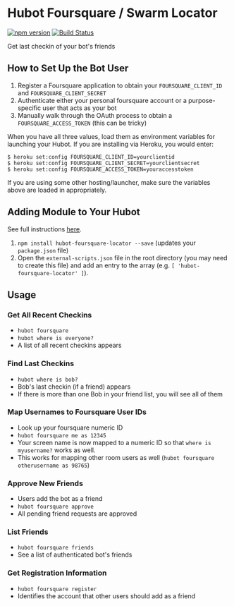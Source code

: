 # Hubot Foursquare / Swarm Locator

[![npm version](https://badge.fury.io/js/hubot-foursquare-locator.svg)](http://badge.fury.io/js/hubot-foursquare-locator) [![Build Status](https://app.travis-ci.com/stephenyeargin/hubot-foursquare-locator.png)](https://app.travis-ci.com/hubot-scripts/hubot-foursquare-locator)

Get last checkin of your bot's friends

## How to Set Up the Bot User

1. Register a Foursquare application to obtain your `FOURSQUARE_CLIENT_ID` and `FOURSQUARE_CLIENT_SECRET`
2. Authenticate either your personal foursquare account or a purpose-specific user that acts as your bot
3. Manually walk through the OAuth process to obtain a `FOURSQUARE_ACCESS_TOKEN` (this can be tricky)

When you have all three values, load them as environment variables for launching your Hubot. If you are installing via Heroku, you would enter:

```
$ heroku set:config FOURSQUARE_CLIENT_ID=yourclientid
$ heroku set:config FOURSQUARE_CLIENT_SECRET=yourclientsecret
$ heroku set:config FOURSQUARE_ACCESS_TOKEN=youraccesstoken
```

If you are using some other hosting/launcher, make sure the variables above are loaded in appropriately.

## Adding Module to Your Hubot

See full instructions [here](https://github.com/github/hubot/blob/master/docs/scripting.md#npm-packages).

1. `npm install hubot-foursquare-locator --save` (updates your `package.json` file)
2. Open the `external-scripts.json` file in the root directory (you may need to create this file) and add an entry to the array (e.g. `[ 'hubot-foursquare-locator' ]`).

## Usage

### Get All Recent Checkins

* `hubot foursquare`
* `hubot where is everyone?`
* A list of all recent checkins appears

### Find Last Checkins

* `hubot where is bob?`
* Bob's last checkin (if a friend) appears
* If there is more than one Bob in your friend list, you will see all of them

### Map Usernames to Foursquare User IDs

* Look up your foursquare numeric ID
* `hubot foursquare me as 12345`
* Your screen name is now mapped to a numeric ID so that `where is myusername?` works as well.
* This works for mapping other room users as well (`hubot foursquare otherusername as 98765`)

### Approve New Friends

* Users add the bot as a friend
* `hubot foursquare approve`
* All pending friend requests are approved

### List Friends

* `hubot foursquare friends`
* See a list of authenticated bot's friends

### Get Registration Information

* `hubot foursquare register`
* Identifies the account that other users should add as a friend
